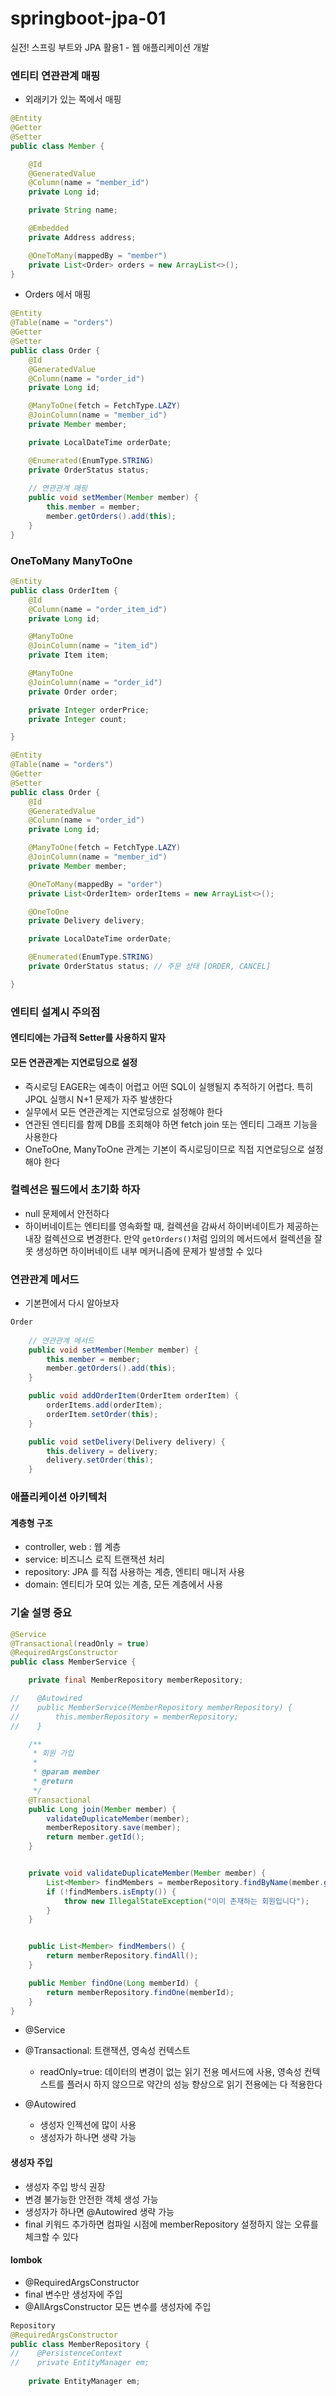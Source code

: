 # springboot-jpa-01
실전! 스프링 부트와 JPA 활용1 - 웹 애플리케이션 개발 



### 엔티티 연관관계 매핑

- 외래키가 있는 쪽에서 매핑 

```java
@Entity
@Getter
@Setter
public class Member {

    @Id
    @GeneratedValue
    @Column(name = "member_id")
    private Long id;

    private String name;

    @Embedded
    private Address address;

    @OneToMany(mappedBy = "member")
    private List<Order> orders = new ArrayList<>();
}
```

- Orders 에서 매핑

```java
@Entity
@Table(name = "orders")
@Getter
@Setter
public class Order {
    @Id
    @GeneratedValue
    @Column(name = "order_id")
    private Long id;

    @ManyToOne(fetch = FetchType.LAZY)
    @JoinColumn(name = "member_id")
    private Member member;

    private LocalDateTime orderDate;

    @Enumerated(EnumType.STRING)
    private OrderStatus status;
    
    // 연관관계 매핑 
    public void setMember(Member member) {
        this.member = member;
        member.getOrders().add(this);
    }
}
```



### OneToMany ManyToOne

```java
@Entity
public class OrderItem {
    @Id
    @Column(name = "order_item_id")
    private Long id;

    @ManyToOne
    @JoinColumn(name = "item_id")
    private Item item;

    @ManyToOne
    @JoinColumn(name = "order_id")
    private Order order;

    private Integer orderPrice;
    private Integer count;

}
```

```java
@Entity
@Table(name = "orders")
@Getter
@Setter
public class Order {
    @Id
    @GeneratedValue
    @Column(name = "order_id")
    private Long id;

    @ManyToOne(fetch = FetchType.LAZY)
    @JoinColumn(name = "member_id")
    private Member member;

    @OneToMany(mappedBy = "order")
    private List<OrderItem> orderItems = new ArrayList<>();

    @OneToOne
    private Delivery delivery;

    private LocalDateTime orderDate;

    @Enumerated(EnumType.STRING)
    private OrderStatus status; // 주문 상태 [ORDER, CANCEL]

}
```



### 엔티티 설계시 주의점

#### 엔티티에는 가급적 Setter를 사용하지 말자 

#### 모든 연관관계는 지연로딩으로 설정

- 즉시로딩 EAGER는 예측이 어렵고 어떤 SQL이 실행될지 추적하기 어렵다. 특히 JPQL 실행시 N+1 문제가 자주 발생한다 
- 실무에서 모든 연관관계는 지연로딩으로 설정해야 한다 
- 연관된 엔티티를 함께 DB를 조회해야 하면 fetch join 또는 엔티티 그래프 기능을 사용한다 
- OneToOne, ManyToOne 관계는 기본이 즉시로딩이므로 직접 지연로딩으로 설정해야 한다 

### 컬렉션은 필드에서 초기화 하자 

- null 문제에서 안전하다 
- 하이버네이트는 엔티티를 영속화할 때, 컬렉션을 감싸서 하이버네이트가 제공하는 내장 컬렉션으로 변경한다. 만약 `getOrders()`처럼 임의의 메서드에서 컬렉션을 잘못 생성하면 하이버네이트 내부 메커니즘에 문제가 발생할 수 있다 



### 연관관계 메서드

- 기본편에서 다시 알아보자 

```java
Order
    
    // 연관관계 메서드 
    public void setMember(Member member) {
        this.member = member;
        member.getOrders().add(this);
    }

    public void addOrderItem(OrderItem orderItem) {
        orderItems.add(orderItem);
        orderItem.setOrder(this);
    }

    public void setDelivery(Delivery delivery) {
        this.delivery = delivery;
        delivery.setOrder(this);
    }
```



### 애플리케이션 아키텍처

#### 계층형 구조 

- controller, web : 웹 계층
- service: 비즈니스 로직 트랜잭션 처리
- repository: JPA 를 직접 사용하는 계층, 엔티티 매니저 사용
- domain: 엔티티가 모여 있는 계층, 모든 계층에서 사용 



### 기술 설명 중요

```java
@Service
@Transactional(readOnly = true)
@RequiredArgsConstructor
public class MemberService {

    private final MemberRepository memberRepository;

//    @Autowired
//    public MemberService(MemberRepository memberRepository) {
//        this.memberRepository = memberRepository;
//    }

    /**
     * 회원 가입
     *
     * @param member
     * @return
     */
    @Transactional
    public Long join(Member member) {
        validateDuplicateMember(member);
        memberRepository.save(member);
        return member.getId();
    }


    private void validateDuplicateMember(Member member) {
        List<Member> findMembers = memberRepository.findByName(member.getName());
        if (!findMembers.isEmpty()) {
            throw new IllegalStateException("이미 존재하는 회원입니다");
        }
    }


    public List<Member> findMembers() {
        return memberRepository.findAll();
    }

    public Member findOne(Long memberId) {
        return memberRepository.findOne(memberId);
    }
}
```

- @Service
- @Transactional: 트랜잭션, 영속성 컨텍스트
  - readOnly=true: 데이터의 변경이 없는 읽기 전용 메서드에 사용, 영속성 컨텍스트를 플러시 하지 않으므로 약간의 성능 향상으로 읽기 전용에는 다 적용한다 

- @Autowired
  - 생성자 인젝션에 많이 사용
  - 생성자가 하나면 생략 가능

#### 생성자 주입

- 생성자 주입 방식 권장
- 변경 불가능한 안전한 객체 생성 가능
- 생성자가 하나면 @Autowired 생략 가능
- final 키워드 추가하면 컴파일 시점에 memberRepository 설정하지 않는 오류를 체크할 수 있다 



#### lombok

- @RequiredArgsConstructor
- final 변수만 생성자에 주입
- @AllArgsConstructor 모든 변수를 생성자에 주입

```java
Repository
@RequiredArgsConstructor
public class MemberRepository {
//    @PersistenceContext
//    private EntityManager em;
    
    private EntityManager em;
```


